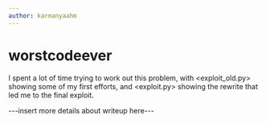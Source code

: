 ```yaml
---
author: karmanyaahm
---
```


# worstcodeever

I spent a lot of time trying to work out this problem, with <exploit_old.py> showing some of my first efforts, and <exploit.py> showing the rewrite that led me to the final exploit.

---insert more details about writeup here---
